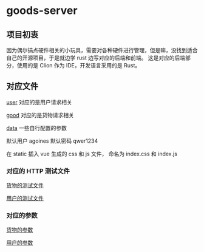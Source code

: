 # goods-server

## 项目初衷

因为偶尔搞点硬件相关的小玩具，需要对各种硬件进行管理，但是嘛，没找到适合自己的开源项目，于是就边学 rust 边写对应的后端和前端。
这是对应的后端部分，使用的是 Clion 作为 IDE，开发语言采用的是 Rust。

## 对应文件
[user](src/route/user) 对应的是用户请求相关

[good](src/route/good) 对应的是货物请求相关

[data](src/data.rs) 一些自行配置的参数

默认用户 agoines
默认密码 qwer1234

在 static 插入 vue 生成的 css 和 js 文件，
命名为 index.css 和 index.js

### 对应的 HTTP 测试文件
[货物的测试文件](good.http)

[用户的测试文件](user.http)

### 对应的参数
[货物的参数](doc/good.md)

[用户的参数](doc/user.md)